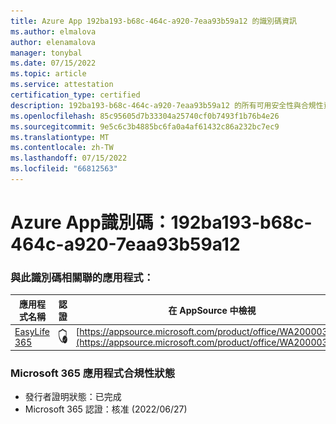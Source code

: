 ```yaml
---
title: Azure App 192ba193-b68c-464c-a920-7eaa93b59a12 的識別碼資訊
ms.author: elmalova
author: elenamalova
manager: tonybal
ms.date: 07/15/2022
ms.topic: article
ms.service: attestation
certification_type: certified
description: 192ba193-b68c-464c-a920-7eaa93b59a12 的所有可用安全性與合規性資訊。
ms.openlocfilehash: 85c95605d7b33304a25740cf0b7493f1b76b4e26
ms.sourcegitcommit: 9e5c6c3b4885bc6fa0a4af61432c86a232bc7ec9
ms.translationtype: MT
ms.contentlocale: zh-TW
ms.lasthandoff: 07/15/2022
ms.locfileid: "66812563"
---
```

# <a name="azure-app-id-192ba193-b68c-464c-a920-7eaa93b59a12"></a>Azure App識別碼：192ba193-b68c-464c-a920-7eaa93b59a12


### <a name="apps-associated-with-this-id"></a>與此識別碼相關聯的應用程式：
| **應用程式名稱** | **認證** | **在 AppSource 中檢視** |
|--------------|---------------|-----------------------|
| [EasyLife 365](../forward/WA200003697.md) | <img alt="Certified application badge" src="../media/certified-badge.png" height="25" width="25" /> | [https://appsource.microsoft.com/product/office/WA200003697](https://appsource.microsoft.com/product/office/WA200003697) |

### <a name="microsoft-365-app-compliance-status"></a>Microsoft 365 應用程式合規性狀態
- 發行者證明狀態：已完成
- Microsoft 365 認證：核准 (2022/06/27) 
